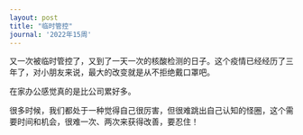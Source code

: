 ```yaml
---
layout: post
title: "临时管控"
journal: '2022年15周'
---
```


又一次被临时管控了，又到了一天一次的核酸检测的日子。这个疫情已经经历了三年了，对小朋友来说，最大的改变就是从不拒绝戴口罩吧。

在家办公感觉真的是比公司累好多。

很多时候，我们都处于一种觉得自己很厉害，但很难跳出自己认知的怪圈，这个需要时间和机会，很难一次、两次来获得改善，要忍住！
